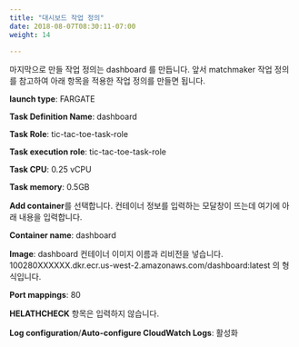 ```yaml
---
title: "대시보드 작업 정의"
date: 2018-08-07T08:30:11-07:00
weight: 14

---
```


마지막으로 만들 작업 정의는 dashboard 를 만듭니다.
앞서 matchmaker 작업 정의를 참고하여 아래 항목을 적용한 작업 정의를 만들면 됩니다. 

**launch type**: FARGATE

**Task Definition Name**: dashboard

**Task Role**: tic-tac-toe-task-role

**Task execution role**: tic-tac-toe-task-role

**Task CPU**: 0.25 vCPU

**Task memory**: 0.5GB


**Add container**를 선택합니다. 컨테이너 정보를 입력하는 모달창이 뜨는데 여기에 아래 내용을 입력합니다.

**Container name**: dashboard

**Image**: dashboard 컨테이너 이미지 이름과 리비전을 넣습니다. 100280XXXXXX.dkr.ecr.us-west-2.amazonaws.com/dashboard:latest 의 형식입니다.

**Port mappings**: 80

**HELATHCHECK** 항목은 입력하지 않습니다.

**Log configuration**/**Auto-configure CloudWatch Logs**: 활성화 